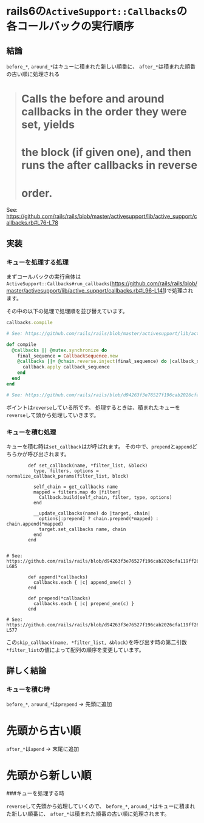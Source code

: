 # rails6の`ActiveSupport::Callbacks`の各コールバックの実行順序

## 結論

`before_*`, `around_*`はキューに積まれた新しい順番に、
`after_*`は積まれた順番の古い順に処理される

> # Calls the before and around callbacks in the order they were set, yields
> # the block (if given one), and then runs the after callbacks in reverse
> # order.

See: https://github.com/rails/rails/blob/master/activesupport/lib/active_support/callbacks.rb#L76-L78

## 実装
### キューを処理する処理
まずコールバックの実行自体は`ActiveSupport::Callbacks#run_callbacks`(https://github.com/rails/rails/blob/master/activesupport/lib/active_support/callbacks.rb#L96-L141)で処理されます。

その中の以下の処理で処理順を並び替えています。

```ruby
callbacks.compile

# See: https://github.com/rails/rails/blob/master/activesupport/lib/active_support/callbacks.rb#L103
```

```ruby
def compile
  @callbacks || @mutex.synchronize do
    final_sequence = CallbackSequence.new
    @callbacks ||= @chain.reverse.inject(final_sequence) do |callback_sequence, callback|
      callback.apply callback_sequence
    end
  end
end

# See: https://github.com/rails/rails/blob/d94263f3e76527f196cab2026cfa119ff26b6d9e/activesupport/lib/active_support/callbacks.rb#L562-L569
```

ポイントは`reverse`している所です。
処理するときは、積まれたキューを`reverse`して頭から処理していきます。

### キューを積む処理

キューを積む時は`set_callback`はが呼ばれます。
その中で、`prepend`と`append`どちらかが呼び出されます。

```
        def set_callback(name, *filter_list, &block)
          type, filters, options = normalize_callback_params(filter_list, block)

          self_chain = get_callbacks name
          mapped = filters.map do |filter|
            Callback.build(self_chain, filter, type, options)
          end

          __update_callbacks(name) do |target, chain|
            options[:prepend] ? chain.prepend(*mapped) : chain.append(*mapped)
            target.set_callbacks name, chain
          end
        end


# See: https://github.com/rails/rails/blob/d94263f3e76527f196cab2026cfa119ff26b6d9e/activesupport/lib/active_support/callbacks.rb#L673-L685
```

```
        def append(*callbacks)
          callbacks.each { |c| append_one(c) }
        end

        def prepend(*callbacks)
          callbacks.each { |c| prepend_one(c) }
        end

# See: https://github.com/rails/rails/blob/d94263f3e76527f196cab2026cfa119ff26b6d9e/activesupport/lib/active_support/callbacks.rb#L571-L577
```

この`skip_callback(name, *filter_list, &block)`を呼び出す時の第二引数`*filter_list`の値によって配列の順序を変更しています。

## 詳しく結論

### キューを積む時
`before_*`, `around_*`は`prepend` -> 先頭に追加
# 先頭から古い順

`after_*`は`apend` -> 末尾に追加
# 先頭から新しい順

###キューを処理する時

`reverse`して先頭から処理していくので、
`before_*`, `around_*`はキューに積まれた新しい順番に、
`after_*`は積まれた順番の古い順に処理されます。
